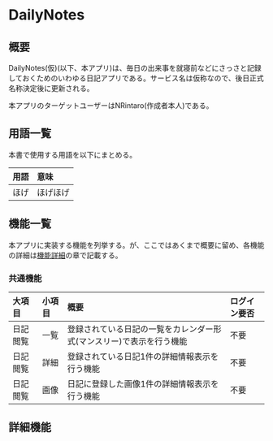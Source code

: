 # DailyNotes

## 概要

DailyNotes(仮)(以下、本アプリ)は、毎日の出来事を就寝前などにさっさと記録しておくためのいわゆる日記アプリである。サービス名は仮称なので、後日正式名称決定後に更新される。

本アプリのターゲットユーザーはNRintaro(作成者本人)である。

## 用語一覧

本書で使用する用語を以下にまとめる。

|用語|意味|
|:---|:---|
|ほげ|ほげほげ|

## 機能一覧

本アプリに実装する機能を列挙する。が、ここではあくまで概要に留め、各機能の詳細は[機能詳細](##機能詳細)の章で記載する。

### 共通機能

|大項目|小項目|概要|ログイン要否|
|:---|:---|:---|:---|
|日記閲覧|一覧|登録されている日記の一覧をカレンダー形式(マンスリー)で表示を行う機能|不要|
|日記閲覧|詳細|登録されている日記1件の詳細情報表示を行う機能|不要|
|日記閲覧|画像|日記に登録した画像1件の詳細情報表示を行う機能|不要|

## 詳細機能

